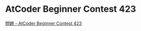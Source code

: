 AtCoder Beginner Contest 423
===

[問題 - AtCoder Beginner Contest 423](https://atcoder.jp/contests/abc423/tasks)
